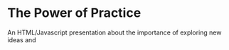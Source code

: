 # The Power of Practice
An HTML/Javascript presentation about the importance of exploring new ideas and
